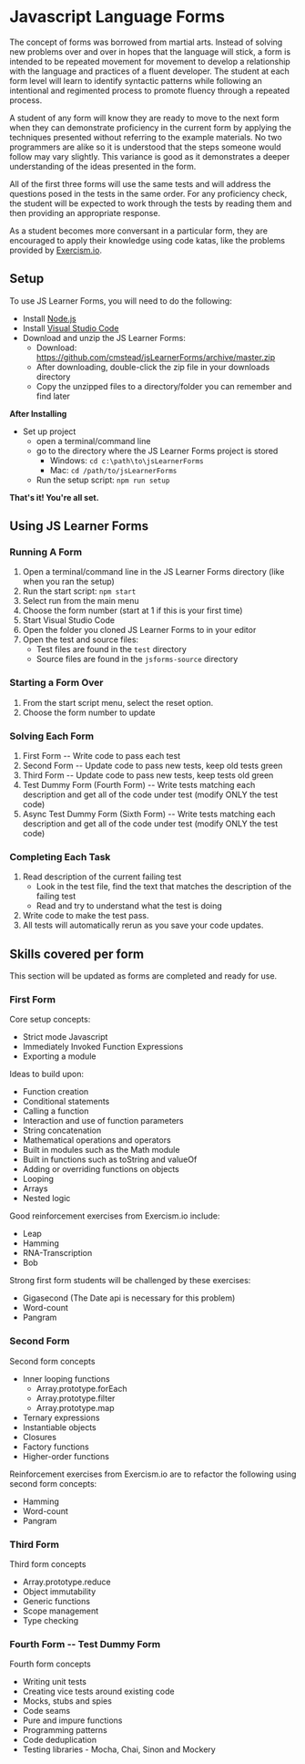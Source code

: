 # Javascript Language Forms #

The concept of forms was borrowed from martial arts. Instead of solving new problems over and over in hopes that the language will stick, a form is intended to be repeated movement for movement to develop a relationship with the language and practices of a fluent developer. The student at each form level will learn to identify syntactic patterns while following an intentional and regimented process to promote fluency through a repeated process.

A student of any form will know they are ready to move to the next form when they can demonstrate proficiency in the current form by applying the techniques presented without referring to the example materials. No two programmers are alike so it is understood that the steps someone would follow may vary slightly. This variance is good as it demonstrates a deeper understanding of the ideas presented in the form.

All of the first three forms will use the same tests and will address the questions posed in the tests in the same order. For any proficiency check, the student will be expected to work through the tests by reading them and then providing an appropriate response.

As a student becomes more conversant in a particular form, they are encouraged to apply their knowledge using code katas, like the problems provided by [Exercism.io](http://exercism.io/).

## Setup ##

To use JS Learner Forms, you will need to do the following:

- Install [Node.js](https://nodejs.org/)
- Install [Visual Studio Code](https://code.visualstudio.com/)
- Download and unzip the JS Learner Forms:
    - Download: https://github.com/cmstead/jsLearnerForms/archive/master.zip
    - After downloading, double-click the zip file in your downloads directory
    - Copy the unzipped files to a directory/folder you can remember and find later

**After Installing**

- Set up project
    - open a terminal/command line
    - go to the directory where the JS Learner Forms project is stored
        - Windows: `cd c:\path\to\jsLearnerForms`
        - Mac: `cd /path/to/jsLearnerForms`
    - Run the setup script: `npm run setup`

**That's it! You're all set.**

## Using JS Learner Forms ##

### Running A Form ###

1. Open a terminal/command line in the JS Learner Forms directory (like when you ran the setup)
2. Run the start script: `npm start`
3. Select run from the main menu
5. Choose the form number (start at 1 if this is your first time)
6. Start Visual Studio Code
7. Open the folder you cloned JS Learner Forms to in your editor
8. Open the test and source files:
    - Test files are found in the `test` directory
    - Source files are found in the `jsforms-source` directory

### Starting a Form Over ###

1. From the start script menu, select the reset option.
3. Choose the form number to update

### Solving Each Form ###

1. First Form -- Write code to pass each test
2. Second Form -- Update code to pass new tests, keep old tests green
3. Third Form -- Update code to pass new tests, keep tests old green
4. Test Dummy Form (Fourth Form) -- Write tests matching each description and get all of the code under test (modify ONLY the test code)
6. Async Test Dummy Form (Sixth Form) -- Write tests matching each description and get all of the code under test (modify ONLY the test code)

### Completing Each Task ###

1. Read description of the current failing test
    - Look in the test file, find the text that matches the description of the failing test
    - Read and try to understand what the test is doing
2. Write code to make the test pass.
3. All tests will automatically rerun as you save your code updates.

## Skills covered per form ##

This section will be updated as forms are completed and ready for use.

### First Form ###

Core setup concepts:

- Strict mode Javascript
- Immediately Invoked Function Expressions
- Exporting a module

Ideas to build upon:

- Function creation
- Conditional statements
- Calling a function
- Interaction and use of function parameters
- String concatenation
- Mathematical operations and operators
- Built in modules such as the Math module
- Built in functions such as toString and valueOf
- Adding or overriding functions on objects
- Looping
- Arrays
- Nested logic

Good reinforcement exercises from Exercism.io include:

- Leap
- Hamming
- RNA-Transcription
- Bob

Strong first form students will be challenged by these exercises:

- Gigasecond (The Date api is necessary for this problem)
- Word-count
- Pangram

### Second Form

Second form concepts

- Inner looping functions
    - Array.prototype.forEach
    - Array.prototype.filter
    - Array.prototype.map
- Ternary expressions
- Instantiable objects
- Closures
- Factory functions
- Higher-order functions

Reinforcement exercises from Exercism.io are to refactor the following using second form concepts:

- Hamming
- Word-count
- Pangram

### Third Form

Third form concepts

- Array.prototype.reduce
- Object immutability
- Generic functions
- Scope management
- Type checking

### Fourth Form -- Test Dummy Form

Fourth form concepts

- Writing unit tests
- Creating vice tests around existing code
- Mocks, stubs and spies
- Code seams
- Pure and impure functions
- Programming patterns
- Code deduplication
- Testing libraries - Mocha, Chai, Sinon and Mockery
